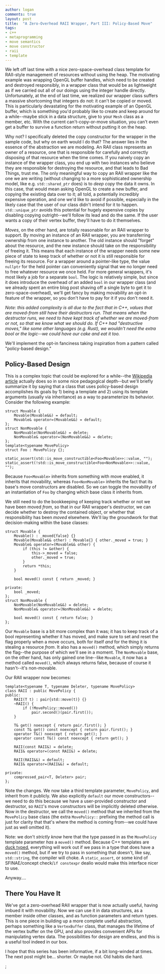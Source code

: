 ```yaml
---
author: logan
comments: true
layout: post
title:  "A Zero-Overhead RAII Wrapper, Part III: Policy-Based Move"
tags:
- c++
- metaprogramming
- move semantics
- move constructor
- raii
- template
---
```

We left off last time with a nice zero-space-overhead class template for RAII-style management of resources without using the heap. The motivating example was wrapping OpenGL buffer handles, which need to be created and destroyed responsibly, in a wrapper class that would be as lightweight as if we carried out all of our doings using the integer handle directly. Unfortunately, at the end of last time, we realized our wrapper class suffers a massive shortcoming that integers do not: it can't be copied or moved. This is particularly devastating for the motivating example of an OpenGL buffer, which is something you'd probably like to create and keep around for a while--maybe stick in a data structure, give to your `Mesh` class as a member, etc. With the current can't-copy-or-move situation, you can't even get a buffer to survive a function return without putting it on the heap.

Why not? I specifically deleted the copy constructor for the wrapper in the sample code, but why on earth would I do that? The answer lies in the essence of the abstraction we are modeling. An RAII class represents an owner of a resource, one that is responsible for carefully and correctly disposing of that resource when the time comes. If you naively copy an instance of the wrapper class, you end up with two instances who believe they are responsible for destroying the resource, and that leads to Bad Things, trust me. The only meaningful way to copy an RAII wrapper like the one we are writing (without changing to a more sophisticated ownership model, like e.g. `std::shared_ptr` does) is to _deep copy_ the data it owns. In this case, that would mean asking OpenGL to create a new buffer, and copying the existing data over to it; all told, a potentially incredibly expensive operation, and one we'd like to avoid if possible, especially in the likely case that the user of our class didn't intend for it to happen. `std::unique_ptr` avoids this potential for hugely expensive copies by disabling copying outright--we'll follow its lead and do the same. If the user wants a copy of their vertex buffer, they'll have to do it themselves.

_Moves_, on the other hand, are totally reasonable for an RAII wrapper to support. By moving an instance of an RAII wrapper, you are transferring ownership from one instance to another. The old instance should "forget" about the resource, and the new instance should take on the responsibility of freeing it. This means that each instance of the wrapper needs some new piece of state to keep track of whether or not it is still responsible for freeing its resource. For a wrapper around a pointer-like type, the value `nullptr` for the held pointer can conveniently signal that we no longer need to free whatever resource we once held. For more general wrappers, it's most likely a job for a separate `bool`. The logic is relatively simple, but since it does introduce the overhead of an added `bool` in our wrapper class (and we already spent an entire blog post shaving off a single byte to get it to zero-space-overhead), we'll get fancy by making movability an opt-in feature of the wrapper, so you don't have to pay for it if you don't need it.

_Note: this added complexity is all due to the fact that in C++, values that are moved-from still have their destructors run. That means when the destructor runs, we need to have kept track of whether we are moved-from or not, so that we know what we should do. If C++ had "destructive moves," like some other languages (e.g. Rust), we wouldn't need the extra bool or the logic--we could have our cake and eat it too._

We'll implement the opt-in fanciness taking inspiration from a pattern called "policy-based design."

## Policy-Based Design
This is a complex topic that could be explored for a while--the [Wikipedia article](https://en.wikipedia.org/wiki/Modern_C%2B%2B_Design#Policy-based_design) actually does so in some nice pedagogical depth--but we'll briefly summarize it by saying that a class that uses policy-based design accomplishes its goals by 1) being a template and 2) using its template arguments (usually via inheritance) as a way to parameterize its behavior. Consider the following example:

    struct Movable {
        Movable(Movable&&) = default;
        Movable& operator=(Movable&&) = default;
    };
    struct NonMovable {
        NonMovable(NonMovable&&) = delete;
        NonMovable& operator=(NonMovable&&) = delete;
    };
    template<typename MovePolicy>
    struct Foo : MovePolicy {};

    static_assert(std::is_move_constructible<Foo<Movable>>::value, "");
    static_assert(!std::is_move_constructible<Foo<NonMovable>>::value, "");

Because `Foo<Movable>` inherits from something with move enabled, it inherits that movability, whereas `Foo<NonMovable>` inherits the fact that its base's move constructors are disabled. So we can toggle the movability of an instantiation of `Foo` by changing which base class it inherits from.

We still need to do the bookkeeping of keeping track whether or not we have been moved _from_, so that in our RAII wrapper's destructor, we can decide whether to destroy the contained object, or whether that responsibility has been _moved_ elsewhere. We'll lay the groundwork for that decision-making within the base classes:

    struct Movable {
        Movable() : _moved{false} {}
        Movable(Movable&& other) : Movable{} { other._moved = true; }
        Movable& operator=(Movable&& other) {
            if (this != &other) {
                this->_moved = false;
                other._moved = true;
            }
            return *this;
        }

        bool moved() const { return _moved; }

    private:
        bool _moved;
    };
    struct NonMovable {
        NonMovable(NonMovable&&) = delete;
        NonMovable& operator=(NonMovable&&) = delete;

        bool moved() const { return false; }
    };

Our `Movable` base is a bit more complex than it was; it has to keep track of a bool representing whether it has moved, and make sure to set and reset the flag properly when a move occurs, both for itself _and_ for the thing it is stealing a resource _from_. It also has a `moved()` method, which simply returns the flag--the purpose of which we'll see in a moment. The `NonMovable` base, on the other hand, has only gained one line--like `Movable`, it now has a method called `moved()`, which always returns false, because of course it hasn't--it's non-movable.

Our RAII wrapper now becomes:

    template<typename T, typename Deleter, typename MovePolicy>
    class RAII : public MovePolicy {
    public:
        RAII(T t) : pair{std::move(t)} {}
        ~RAII() {
            if (!MovePolicy::moved())
                pair.second()(pair.first());
        }

        T& get() noexcept { return pair.first(); }
        const T& get() const noexcept { return pair.first(); }
        operator T&() noexcept { return get(); }
        operator const T&() const noexcept { return get(); }

        RAII(const RAII&) = delete;
        RAII& operator=(const RAII&) = delete;

        RAII(RAII&&) = default;
        RAII& operator=(RAII&&) = default;

    private:
        compressed_pair<T, Deleter> pair;
    };

Note the changes. We now take a third template parameter, `MovePolicy`, and inherit from it publicly. We also explicitly `default` our move constructors--we need to do this because we have a user-provided constructor and destructor, so `RAII`'s move constructors will be implicitly deleted otherwise. Now in the destructor, we call the `moved()` method that we inherited from the `MovePolicy` base class (the extra `MovePolicy::` prefixing the method call is just for clarity that that's where the method is coming from--we could have just as well omitted it).

Note: we don't _strictly know_ here that the type passed in as the `MovePolicy` template parameter _has_ a `moved()` method. Because C++ templates are [duck typed](https://en.wikipedia.org/wiki/Duck_typing), everything will work out if we pass in a type that does have a `moved()` method, but if we try to pass in something that doesn't, like say, `std::string`, the compiler will choke. A `static_assert`, or some kind of SFINAE/concept check/`if constexpr` dealio would make this interface nicer to use.

Anyway....

## There You Have It

We've got a zero-overhead RAII wrapper that is now actually useful, having imbued it with movability. Now we can use it in data structures, as a member inside other classes, and as function parameters and return types. This is one piece in building up a more complete useful abstraction, perhaps something like a `VertexBuffer` class, that manages the lifetime of the vertex buffer on the GPU, and also provides convenient APIs for manipulating vertex data. The possibilities for design are endless, and this is a useful tool indeed in our box.

I hope that this series has been informative, if a bit long-winded at times. The next post might be... shorter. Or maybe not. Old habits die hard.

;

